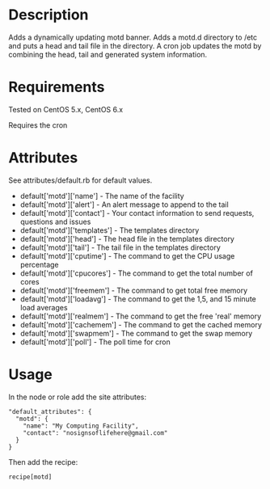 Description
===========
Adds a dynamically updating motd banner.  Adds a motd.d directory to /etc and puts a head and tail file in the directory.  A cron job updates the motd by combining the head, tail and generated system information.

Requirements
============
Tested on CentOS 5.x, CentOS 6.x

Requires the cron

Attributes
==========
See attributes/default.rb for default values.
* default['motd']['name'] - The name of the facility
* default['motd']['alert'] - An alert message to append to the tail
* default['motd']['contact'] - Your contact information to send requests, questions and issues
* default['motd']['templates'] - The templates directory
* default['motd']['head'] - The head file in the templates directory
* default['motd']['tail'] - The tail file in the templates directory
* default['motd']['cputime'] - The command to get the CPU usage percentage
* default['motd']['cpucores'] - The command to get the total number of cores
* default['motd']['freemem'] - The command to get total free memory
* default['motd']['loadavg'] - The command to get the 1,5, and 15 minute load averages
* default['motd']['realmem'] - The command to get the free 'real' memory
* default['motd']['cachemem'] - The command to get the cached memory
* default['motd']['swapmem'] - The command to get the swap memory
* default['motd']['poll'] - The poll time for cron

Usage
=====
In the node or role add the site attributes:

    "default_attributes": {
      "motd": {
        "name": "My Computing Facility",
        "contact": "nosignsoflifehere@gmail.com"
      }
    }

Then add the recipe:

    recipe[motd]


